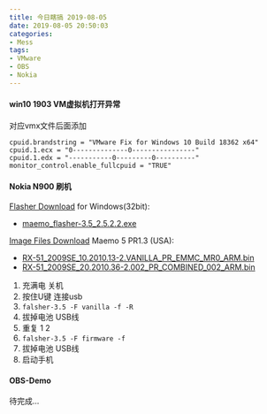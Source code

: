 ```yaml
---
title: 今日瞎搞 2019-08-05
date: 2019-08-05 20:50:03
categories:
- Mess
tags:
- VMware
- OBS
- Nokia
---
```


####  win10 1903 VM虚拟机打开异常

对应vmx文件后面添加
```
cpuid.brandstring = "VMware Fix for Windows 10 Build 18362 x64"
cpuid.1.ecx = "0--------------0----------------"
cpuid.1.edx = "-----------0---------0----------"
monitor_control.enable_fullcpuid = "TRUE"
```


#### Nokia N900 刷机
[Flasher Download](http://web.archive.org/web/20131117084237/http://skeiron.org/tablets-dev/maemo_dev_env_downloads/)
for Windows(32bit): 
- [maemo_flasher-3.5_2.5.2.2.exe](http://web.archive.org/web/20131117084237/http://skeiron.org/tablets-dev/maemo_dev_env_downloads/maemo_flasher-3.5_2.5.2.2.exe)

[Image Files Download](http://web.archive.org/web/20131117073524/http://skeiron.org/tablets-dev/nokia_N900/)
Maemo 5 PR1.3 (USA):
- [RX-51_2009SE_10.2010.13-2.VANILLA_PR_EMMC_MR0_ARM.bin](http://web.archive.org/web/20131117073524/http://skeiron.org/tablets-dev/nokia_N900/RX-51_2009SE_10.2010.13-2.VANILLA_PR_EMMC_MR0_ARM.bin)
- [RX-51_2009SE_20.2010.36-2.002_PR_COMBINED_002_ARM.bin](http://web.archive.org/web/20131117073524/http://skeiron.org/tablets-dev/nokia_N900/RX-51_2009SE_20.2010.36-2.002_PR_COMBINED_002_ARM.bin)


1. 充满电 关机
2. 按住U键 连接usb
3. `falsher-3.5 -F vanilla -f -R`
4. 拔掉电池 USB线
5. 重复 1 2
6. `falsher-3.5 -F firmware -f`
7. 拔掉电池 USB线
8. 启动手机


#### OBS-Demo
待完成...